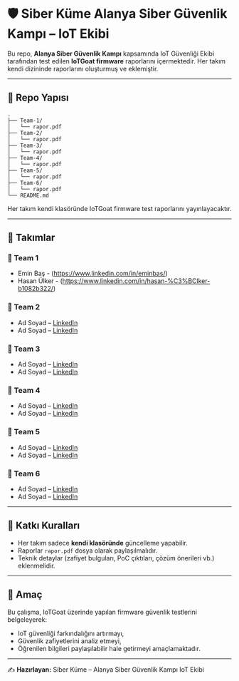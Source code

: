 # 🛡️ Siber Küme Alanya Siber Güvenlik Kampı – IoT Ekibi

Bu repo, **Alanya Siber Güvenlik Kampı** kapsamında IoT Güvenliği Ekibi tarafından test edilen **IoTGoat firmware** raporlarını içermektedir.
Her takım kendi dizininde raporlarını oluşturmuş ve eklemiştir.

---

## 📂 Repo Yapısı

```
.
├── Team-1/
│   └── rapor.pdf
├── Team-2/
│   └── rapor.pdf
├── Team-3/
│   └── rapor.pdf
├── Team-4/
│   └── rapor.pdf
├── Team-5/
│   └── rapor.pdf
├── Team-6/
│   └── rapor.pdf
└── README.md
```

Her takım kendi klasöründe IoTGoat firmware test raporlarını yayınlayacaktır.

---

## 👥 Takımlar

### 🔹 Team 1

* Emin Baş - (https://www.linkedin.com/in/eminbas/)
* Hasan Ülker - (https://www.linkedin.com/in/hasan-%C3%BClker-b1082b322/)

### 🔹 Team 2

* Ad Soyad – [LinkedIn](https://linkedin.com/in/username)
* Ad Soyad – [LinkedIn](https://linkedin.com/in/username)

### 🔹 Team 3

* Ad Soyad – [LinkedIn](https://linkedin.com/in/username)
* Ad Soyad – [LinkedIn](https://linkedin.com/in/username)

### 🔹 Team 4

* Ad Soyad – [LinkedIn](https://linkedin.com/in/username)
* Ad Soyad – [LinkedIn](https://linkedin.com/in/username)

### 🔹 Team 5

* Ad Soyad – [LinkedIn](https://linkedin.com/in/username)
* Ad Soyad – [LinkedIn](https://linkedin.com/in/username)

### 🔹 Team 6

* Ad Soyad – [LinkedIn](https://linkedin.com/in/username)
* Ad Soyad – [LinkedIn](https://linkedin.com/in/username)

---

## 📌 Katkı Kuralları

* Her takım sadece **kendi klasöründe** güncelleme yapabilir.
* Raporlar `rapor.pdf` dosya olarak paylaşılmalıdır.
* Teknik detaylar (zafiyet bulguları, PoC çıktıları, çözüm önerileri vb.) eklenmelidir.

---

## 🎯 Amaç

Bu çalışma, IoTGoat üzerinde yapılan firmware güvenlik testlerini belgeleyerek:

* IoT güvenliği farkındalığını artırmayı,
* Güvenlik zafiyetlerini analiz etmeyi,
* Öğrenilen bilgileri paylaşılabilir hale getirmeyi amaçlamaktadır.

---

✍️ **Hazırlayan:** Siber Küme – Alanya Siber Güvenlik Kampı IoT Ekibi
